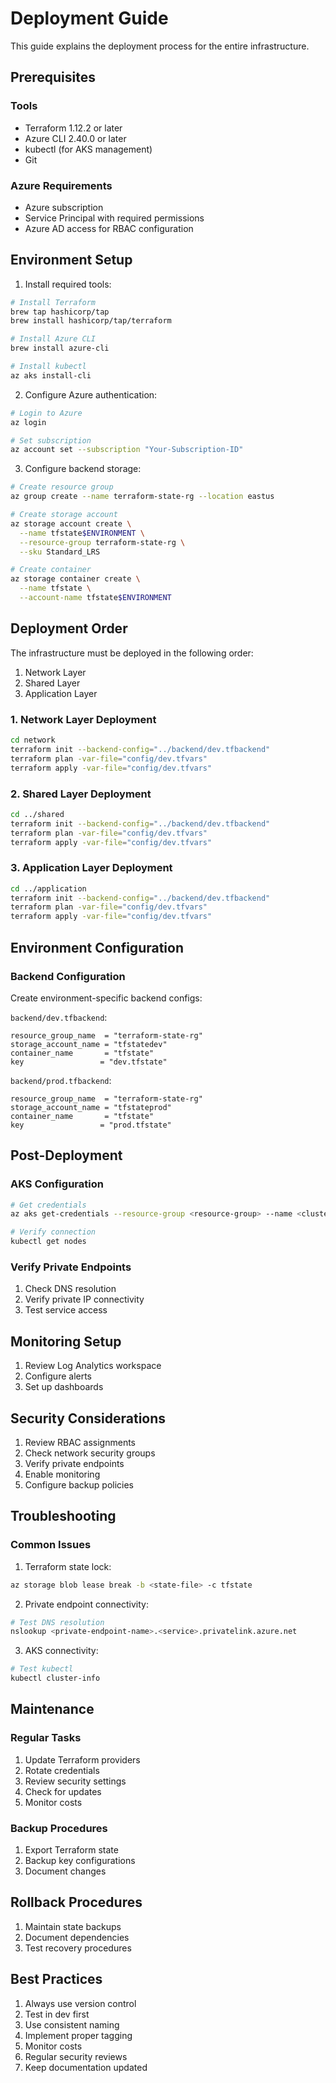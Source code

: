 # Deployment Guide

This guide explains the deployment process for the entire infrastructure.

## Prerequisites

### Tools
- Terraform 1.12.2 or later
- Azure CLI 2.40.0 or later
- kubectl (for AKS management)
- Git

### Azure Requirements
- Azure subscription
- Service Principal with required permissions
- Azure AD access for RBAC configuration

## Environment Setup

1. Install required tools:
```bash
# Install Terraform
brew tap hashicorp/tap
brew install hashicorp/tap/terraform

# Install Azure CLI
brew install azure-cli

# Install kubectl
az aks install-cli
```

2. Configure Azure authentication:
```bash
# Login to Azure
az login

# Set subscription
az account set --subscription "Your-Subscription-ID"
```

3. Configure backend storage:
```bash
# Create resource group
az group create --name terraform-state-rg --location eastus

# Create storage account
az storage account create \
  --name tfstate$ENVIRONMENT \
  --resource-group terraform-state-rg \
  --sku Standard_LRS

# Create container
az storage container create \
  --name tfstate \
  --account-name tfstate$ENVIRONMENT
```

## Deployment Order

The infrastructure must be deployed in the following order:

1. Network Layer
2. Shared Layer
3. Application Layer

### 1. Network Layer Deployment

```bash
cd network
terraform init --backend-config="../backend/dev.tfbackend"
terraform plan -var-file="config/dev.tfvars"
terraform apply -var-file="config/dev.tfvars"
```

### 2. Shared Layer Deployment

```bash
cd ../shared
terraform init --backend-config="../backend/dev.tfbackend"
terraform plan -var-file="config/dev.tfvars"
terraform apply -var-file="config/dev.tfvars"
```

### 3. Application Layer Deployment

```bash
cd ../application
terraform init --backend-config="../backend/dev.tfbackend"
terraform plan -var-file="config/dev.tfvars"
terraform apply -var-file="config/dev.tfvars"
```

## Environment Configuration

### Backend Configuration
Create environment-specific backend configs:

`backend/dev.tfbackend`:
```hcl
resource_group_name  = "terraform-state-rg"
storage_account_name = "tfstatedev"
container_name       = "tfstate"
key                 = "dev.tfstate"
```

`backend/prod.tfbackend`:
```hcl
resource_group_name  = "terraform-state-rg"
storage_account_name = "tfstateprod"
container_name       = "tfstate"
key                 = "prod.tfstate"
```

## Post-Deployment

### AKS Configuration
```bash
# Get credentials
az aks get-credentials --resource-group <resource-group> --name <cluster-name>

# Verify connection
kubectl get nodes
```

### Verify Private Endpoints
1. Check DNS resolution
2. Verify private IP connectivity
3. Test service access

## Monitoring Setup

1. Review Log Analytics workspace
2. Configure alerts
3. Set up dashboards

## Security Considerations

1. Review RBAC assignments
2. Check network security groups
3. Verify private endpoints
4. Enable monitoring
5. Configure backup policies

## Troubleshooting

### Common Issues

1. Terraform state lock:
```bash
az storage blob lease break -b <state-file> -c tfstate
```

2. Private endpoint connectivity:
```bash
# Test DNS resolution
nslookup <private-endpoint-name>.<service>.privatelink.azure.net
```

3. AKS connectivity:
```bash
# Test kubectl
kubectl cluster-info
```

## Maintenance

### Regular Tasks

1. Update Terraform providers
2. Rotate credentials
3. Review security settings
4. Check for updates
5. Monitor costs

### Backup Procedures

1. Export Terraform state
2. Backup key configurations
3. Document changes

## Rollback Procedures

1. Maintain state backups
2. Document dependencies
3. Test recovery procedures

## Best Practices

1. Always use version control
2. Test in dev first
3. Use consistent naming
4. Implement proper tagging
5. Monitor costs
6. Regular security reviews
7. Keep documentation updated
